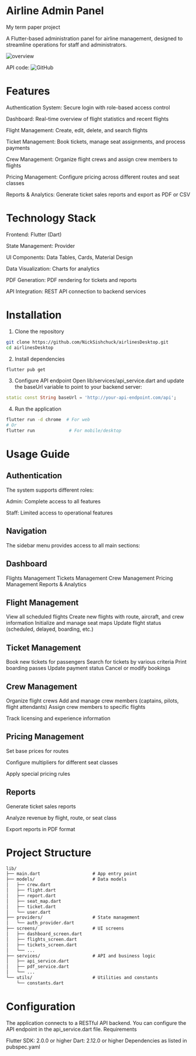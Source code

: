 # Airline Admin Panel

My term paper project

A Flutter-based administration panel for airline management, designed to streamline operations for staff and administrators.

![overview](https://github.com/user-attachments/assets/2c55a48a-e4e6-4b36-970f-7500267b88d8)

API code:
![GitHub](https://github.com/NickSishchuck/airlinesAPI)

# Features

Authentication System: Secure login with role-based access control

Dashboard: Real-time overview of flight statistics and recent flights

Flight Management: Create, edit, delete, and search flights

Ticket Management: Book tickets, manage seat assignments, and process payments

Crew Management: Organize flight crews and assign crew members to flights

Pricing Management: Configure pricing across different routes and seat classes

Reports & Analytics: Generate ticket sales reports and export as PDF or CSV

# Technology Stack

Frontend: Flutter (Dart)

State Management: Provider

UI Components: Data Tables, Cards, Material Design

Data Visualization: Charts for analytics

PDF Generation: PDF rendering for tickets and reports

API Integration: REST API connection to backend services


# Installation

1. Clone the repository
```bash
git clone https://github.com/NickSishchuck/airlinesDesktop.git
cd airlinesDesktop
```
2. Install dependencies
```bash
flutter pub get
```
3. Configure API endpoint
Open lib/services/api_service.dart and update the baseUrl variable to point to your backend server:
```dart
static const String baseUrl = 'http://your-api-endpoint.com/api';
```
4. Run the application
```bash
flutter run -d chrome  # For web
# Or
flutter run             # For mobile/desktop
```

# Usage Guide
## Authentication
The system supports different roles:

Admin: Complete access to all features

Staff: Limited access to operational features


## Navigation
The sidebar menu provides access to all main sections:

## Dashboard
Flights Management
Tickets Management
Crew Management
Pricing Management
Reports & Analytics


## Flight Management

View all scheduled flights
Create new flights with route, aircraft, and crew information
Initialize and manage seat maps
Update flight status (scheduled, delayed, boarding, etc.)

## Ticket Management

Book new tickets for passengers
Search for tickets by various criteria
Print boarding passes
Update payment status
Cancel or modify bookings

## Crew Management

Organize flight crews
Add and manage crew members (captains, pilots, flight attendants)
Assign crew members to specific flights

Track licensing and experience information


## Pricing Management

Set base prices for routes

Configure multipliers for different seat classes

Apply special pricing rules


## Reports

Generate ticket sales reports

Analyze revenue by flight, route, or seat class

Export reports in PDF format


# Project Structure
```markdown
lib/
├── main.dart                    # App entry point
├── models/                      # Data models
│   ├── crew.dart
│   ├── flight.dart
│   ├── report.dart
│   ├── seat_map.dart
│   ├── ticket.dart
│   └── user.dart
├── providers/                   # State management
│   └── auth_provider.dart
├── screens/                     # UI screens
│   ├── dashboard_screen.dart
│   ├── flights_screen.dart
│   ├── tickets_screen.dart
│   └── ...
├── services/                    # API and business logic
│   ├── api_service.dart
│   ├── pdf_service.dart
│   └── ...
└── utils/                       # Utilities and constants
    └── constants.dart
```

# Configuration
The application connects to a RESTful API backend. You can configure the API endpoint in the api_service.dart file.
Requirements

Flutter SDK: 2.0.0 or higher
Dart: 2.12.0 or higher
Dependencies as listed in pubspec.yaml
